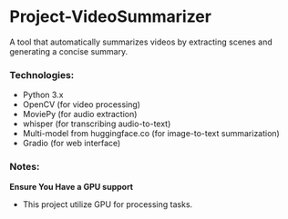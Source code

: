 # Project-VideoSummarizer
A tool that automatically summarizes videos by extracting scenes and generating a concise summary.

### Technologies:
- Python 3.x
- OpenCV (for video processing)
- MoviePy (for audio extraction)
- whisper (for transcribing audio-to-text)
- Multi-model from huggingface.co (for image-to-text summarization)
- Gradio (for web interface)

### Notes:
**Ensure You Have a GPU support**
   - This project utilize GPU for processing tasks.
